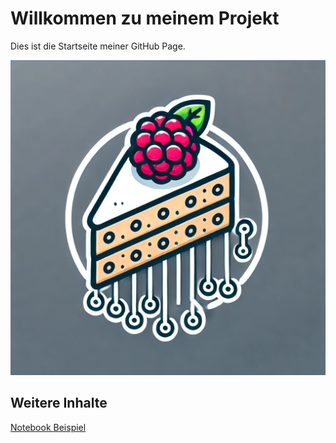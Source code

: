 # Willkommen zu meinem Projekt

Dies ist die Startseite meiner GitHub Page.

![BILD_TEST](./asmpi.png)

## Weitere Inhalte

[Notebook Beispiel](debuggdb.md)